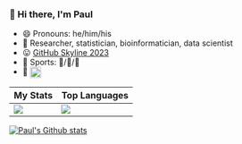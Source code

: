 ### :wave: Hi there, I'm Paul

* :smile: Pronouns: he/him/his
* :necktie: Researcher, statistician, bioinformatician, data scientist
* :stuck_out_tongue: [GitHub Skyline 2023](https://skyline.github.com/pllittle/2023)
* :muscle: Sports: :ski:/:tennis:/:runner:
* :eyes: <a href="https://gpvc.arturio.dev/pllittle"><img align="center" src="https://gpvc.arturio.dev/pllittle" height="20" /></a>

| My Stats | Top Languages |
| --- | --- |
| <a href="https://github-readme-streak-stats.herokuapp.com/?user=pllittle&hide_border=true&date_format=M%20j%5B%2C%20Y%5D&stroke=DD2727&fire=DD2727"><img src="https://github-readme-streak-stats.herokuapp.com/?user=pllittle&hide_border=true&date_format=M%20j%5B%2C%20Y%5D&stroke=DD2727&fire=DD2727" /></a> | <a href="https://github-readme-stats.vercel.app/api/top-langs/?username=pllittle&layout=compact&hide_border=true"><img src="https://github-readme-stats.vercel.app/api/top-langs/?username=pllittle&layout=compact&hide_border=true" /></a> |

[![Paul's Github stats](https://github-readme-stats.vercel.app/api?username=pllittle)](https://github-readme-stats.vercel.app/api?username=pllittle)

<!--
**pllittle/pllittle** is a ✨ _special_ ✨ repository because its `README.md` (this file) appears on your GitHub profile.

Here are some ideas to get you started:

- 🔭 I’m currently working on ...
- 🌱 I’m currently learning ...
- 👯 I’m looking to collaborate on ...
- 🤔 I’m looking for help with ...
- 💬 Ask me about ...
- 📫 How to reach me: ...
- 😄 Pronouns: ...
- ⚡ Fun fact: ...
-->
